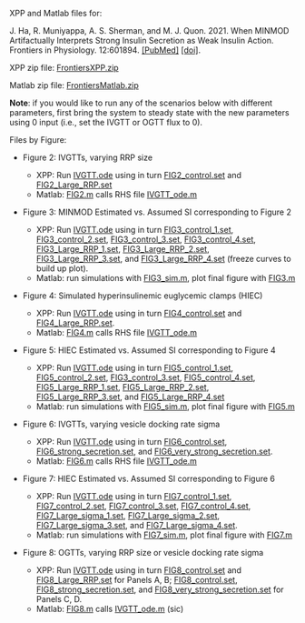XPP and Matlab files for:

J. Ha, R. Muniyappa, A. S. Sherman, and M. J. Quon. 2021. When MINMOD Artifactually Interprets Strong Insulin Secretion as Weak Insulin Action. Frontiers in Physiology. 12:601894. [[PubMed]](https://pubmed.ncbi.nlm.nih.gov/33967818/) [[doi]](https://www.frontiersin.org/articles/10.3389/fphys.2021.601894/full).

XPP zip file: [FrontiersXPP.zip](FrontiersXPP.zip)

Matlab zip file: [FrontiersMatlab.zip](FrontiersMatlab.zip)

**Note**: if you would like to run any of the scenarios below with different parameters, first bring the system to steady state with the new parameters using 0 input (i.e., set the IVGTT or OGTT flux to 0).

Files by Figure:

* Figure 2: IVGTTs, varying RRP size
    * XPP: Run [IVGTT.ode](IVGTT.ode) using in turn [FIG2_control.set](FIG2_control.set) and [FIG2_Large_RRP.set](FIG2_Large_RRP.set)
    * Matlab: [FIG2.m](FIG2.m) calls RHS file [IVGTT_ode.m](IVGTT_ode.m) 

* Figure 3: MINMOD Estimated vs. Assumed SI corresponding to Figure 2
    * XPP: Run [IVGTT.ode](IVGTT.ode) using in turn [FIG3_control_1.set](FIG3_control_1.set), [FIG3_control_2.set](FIG3_control_2.set), [FIG3_control_3.set](FIG3_control_3.set), [FIG3_control_4.set](FIG3_control_4.set), [FIG3_Large_RRP_1.set](FIG3_Large_RRP_1.set), [FIG3_Large_RRP_2.set](FIG3_Large_RRP_2.set), [FIG3_Large_RRP_3.set](FIG3_Large_RRP_3.set), and [FIG3_Large_RRP_4.set](FIG3_Large_RRP_4.set) (freeze curves to build up plot).        
    * Matlab: run simulations with [FIG3_sim.m](FIG3_sim.m), plot final figure with [FIG3.m](FIG3.m)

* Figure 4: Simulated hyperinsulinemic euglycemic clamps (HIEC)
    * XPP:  Run [IVGTT.ode](IVGTT.ode) using in turn [FIG4_control.set](FIG4_control.set) and [FIG4_Large_RRP.set](FIG4_Large_RRP.set). 
    * Matlab: [FIG4.m](FIG4.m) calls RHS file [IVGTT_ode.m](IVGTT_ode.m) 

* Figure 5: HIEC Estimated vs. Assumed SI corresponding to Figure 4
    * XPP: Run [IVGTT.ode](IVGTT.ode) using in turn [FIG5_control_1.set](FIG5_control_1.set), [FIG5_control_2.set](FIG5_control_2.set), [FIG3_control_3.set](FIG5_control_3.set), [FIG5_control_4.set](FIG5_control_4.set), [FIG5_Large_RRP_1.set](FIG5_Large_RRP_1.set), [FIG5_Large_RRP_2.set](FIG5_Large_RRP_2.set), [FIG5_Large_RRP_3.set](FIG5_Large_RRP_3.set), and [FIG5_Large_RRP_4.set](FIG3_Large_RRP_5.set)
    * Matlab: run simulations with [FIG5_sim.m](FIG5_sim.m), plot final figure with [FIG5.m](FIG5.m)

* Figure 6: IVGTTs, varying vesicle docking rate sigma
    * XPP: Run [IVGTT.ode](IVGTT.ode) using in turn [FIG6_control.set](FIG6_control.set), [FIG6_strong_secretion.set](FIG6_strong_secretion.set), and [FIG6_very_strong_secretion.set](FIG6_very_strong_secretion.set).
    * Matlab: [FIG6.m](FIG6.m) calls RHS file [IVGTT_ode.m](IVGTT_ode.m) 

* Figure 7:  HIEC Estimated vs. Assumed SI corresponding to Figure 6
    * XPP: Run [IVGTT.ode](IVGTT.ode) using in turn [FIG7_control_1.set](FIG7_control_1.set), [FIG7_control_2.set](FIG7_control_2.set), [FIG7_control_3.set](FIG7_control_3.set), [FIG7_control_4.set](FIG7_control_4.set), [FIG7_Large_sigma_1.set](FIG7_Large_sigma_1.set), [FIG7_Large_sigma_2.set](FIG7_Large_sigma_2.set), [FIG7_Large_sigma_3.set](FIG7_Large_sigma_3.set), and [FIG7_Large_sigma_4.set](FIG7_Large_sigma_4.set). 
    * Matlab: run simulations with [FIG7_sim.m](FIG7_sim.m), plot final figure with [FIG7.m](FIG7.m)

* Figure 8: OGTTs, varying RRP size or vesicle docking rate sigma
    * XPP:   Run [IVGTT.ode](IVGTT.ode) using in turn [FIG8_control.set](FIG8_control.set) and [FIG8_Large_RRP.set](FIG8_Large_RRP.set) for Panels A, B; [FIG8_control.set](FIG8_control.set), [FIG8_strong_secretion.set](FIG8_strong_secretion.set), and [FIG8_very_strong_secretion.set](FIG8_very_strong_secretion.set) for Panels C, D. 
    * Matlab: [FIG8.m](FIG8.m) calls [IVGTT_ode.m](IVGTT_ode.m) (sic) 
